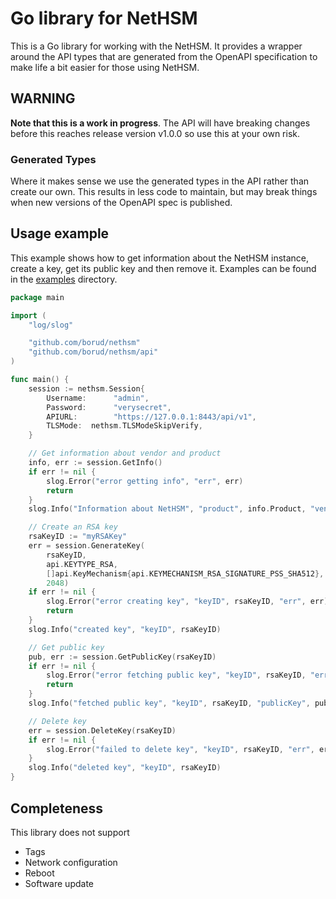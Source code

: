 # Go library for NetHSM

This is a Go library for working with the NetHSM.  It provides a wrapper around the API types that are generated from the OpenAPI specification to make life a bit easier for those using NetHSM.

## WARNING

**Note that this is a work in progress**. The API will have breaking changes  before this reaches release version v1.0.0 so use this at your own risk.

### Generated Types

Where it makes sense we use the generated types in the API rather than create our own.  This results in less code to maintain, but may break things when new versions of the OpenAPI spec is published.

## Usage example

This example shows how to get information about the NetHSM instance, create a key, get its public key and then remove it.  Examples can be found in the [examples](examples/) directory.

```go
package main

import (
    "log/slog"

    "github.com/borud/nethsm"
    "github.com/borud/nethsm/api"
)

func main() {
    session := nethsm.Session{
        Username:      "admin",
        Password:      "verysecret",
        APIURL:        "https://127.0.0.1:8443/api/v1",
        TLSMode:  nethsm.TLSModeSkipVerify,
    }

    // Get information about vendor and product
    info, err := session.GetInfo()
    if err != nil {
        slog.Error("error getting info", "err", err)
        return
    }
    slog.Info("Information about NetHSM", "product", info.Product, "vendor", info.Vendor)

    // Create an RSA key
    rsaKeyID := "myRSAKey"
    err = session.GenerateKey(
        rsaKeyID,
        api.KEYTYPE_RSA,
        []api.KeyMechanism{api.KEYMECHANISM_RSA_SIGNATURE_PSS_SHA512},
        2048)
    if err != nil {
        slog.Error("error creating key", "keyID", rsaKeyID, "err", err)
        return
    }
    slog.Info("created key", "keyID", rsaKeyID)

    // Get public key
    pub, err := session.GetPublicKey(rsaKeyID)
    if err != nil {
        slog.Error("error fetching public key", "keyID", rsaKeyID, "err", err)
        return
    }
    slog.Info("fetched public key", "keyID", rsaKeyID, "publicKey", pub)

    // Delete key
    err = session.DeleteKey(rsaKeyID)
    if err != nil {
        slog.Error("failed to delete key", "keyID", rsaKeyID, "err", err)
    }
    slog.Info("deleted key", "keyID", rsaKeyID)
}
```

## Completeness

This library does not support

- Tags
- Network configuration
- Reboot
- Software update
